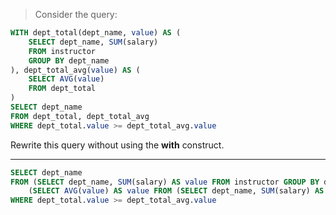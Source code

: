 > Consider the query: 

```sql 
WITH dept_total(dept_name, value) AS (
    SELECT dept_name, SUM(salary)
    FROM instructor
    GROUP BY dept_name
), dept_total_avg(value) AS (
    SELECT AVG(value)
    FROM dept_total
)
SELECT dept_name
FROM dept_total, dept_total_avg
WHERE dept_total.value >= dept_total_avg.value
```
Rewrite this query without using the **with** construct. 

--------------------------------

```sql
SELECT dept_name
FROM (SELECT dept_name, SUM(salary) AS value FROM instructor GROUP BY dept_name) AS dept_total, 
    (SELECT AVG(value) AS value FROM (SELECT dept_name, SUM(salary) AS value FROM instructor GROUP BY dept_name) AS x) AS dept_total_avg
WHERE dept_total.value >= dept_total_avg.value
```
